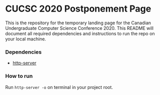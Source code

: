 # CUCSC 2020 Postponement Page
This is the repository for the temporary landing page for the Canadian Undergraduate Computer Science Conference 2020. This README will document all required dependencies and instructions to run the repo on your local machine.

### Dependencies
- [http-server](https://www.npmjs.com/package/http-server)
### How to run
Run `http-server -o` on terminal in your project root.